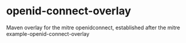openid-connect-overlay
======================

Maven overlay for the mitre openidconnect, established after the mitre example-openid-connect-overlay
